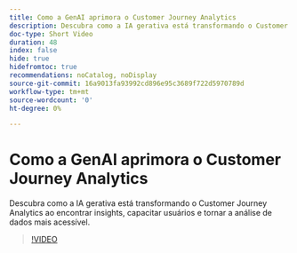 ```yaml
---
title: Como a GenAI aprimora o Customer Journey Analytics
description: Descubra como a IA gerativa está transformando o Customer Journey Analytics ao encontrar insights, capacitar usuários e tornar a análise de dados mais acessível.
doc-type: Short Video
duration: 48
index: false
hide: true
hidefromtoc: true
recommendations: noCatalog, noDisplay
source-git-commit: 16a9013fa93992cd896e95c3689f722d5970789d
workflow-type: tm+mt
source-wordcount: '0'
ht-degree: 0%

---
```



# Como a GenAI aprimora o Customer Journey Analytics

Descubra como a IA gerativa está transformando o Customer Journey Analytics ao encontrar insights, capacitar usuários e tornar a análise de dados mais acessível.

<!-- 62_S106_3442453_47_how-genai-enhances-customer-journey-analytics -->
>[!VIDEO](https://video.tv.adobe.com/v/3458377/?learn=on&enablevpops=true)

